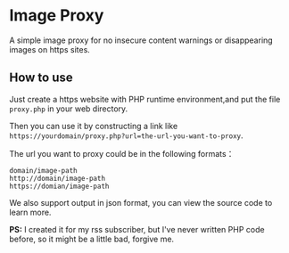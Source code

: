 # Image Proxy

A simple image proxy for no insecure content warnings or disappearing images on https sites.

## How to use

Just create a https website with PHP runtime environment,and put the file `proxy.php` in your web directory.

Then you can use it by constructing a link like `https://yourdomain/proxy.php?url=the-url-you-want-to-proxy`.

The url you want to proxy could be in the following formats：

```
domain/image-path
http://domain/image-path
https://domian/image-path
```

We also support output in json format, you can view the source code to learn more.

**PS:** I created it for my rss subscriber, but I've never written PHP code before, so it might be a little bad, forgive me.